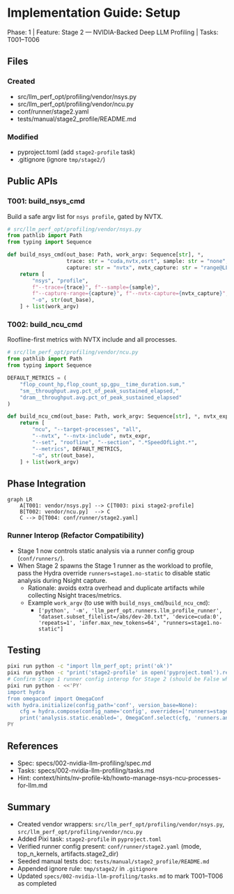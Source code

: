 # Implementation Guide: Setup

Phase: 1 | Feature: Stage 2 — NVIDIA-Backed Deep LLM Profiling | Tasks: T001–T006

## Files

### Created
- src/llm_perf_opt/profiling/vendor/nsys.py
- src/llm_perf_opt/profiling/vendor/ncu.py
- conf/runner/stage2.yaml
- tests/manual/stage2_profile/README.md

### Modified
- pyproject.toml (add `stage2-profile` task)
- .gitignore (ignore `tmp/stage2/`)

## Public APIs

### T001: build_nsys_cmd

Build a safe argv list for `nsys profile`, gated by NVTX.

```python
# src/llm_perf_opt/profiling/vendor/nsys.py
from pathlib import Path
from typing import Sequence

def build_nsys_cmd(out_base: Path, work_argv: Sequence[str], *,
                   trace: str = "cuda,nvtx,osrt", sample: str = "none",
                   capture: str = "nvtx", nvtx_capture: str = "range@LLM") -> list[str]:
    return [
        "nsys", "profile",
        f"--trace={trace}", f"--sample={sample}",
        f"--capture-range={capture}", f"--nvtx-capture={nvtx_capture}",
        "-o", str(out_base),
    ] + list(work_argv)
```

### T002: build_ncu_cmd

Roofline-first metrics with NVTX include and all processes.

```python
# src/llm_perf_opt/profiling/vendor/ncu.py
from pathlib import Path
from typing import Sequence

DEFAULT_METRICS = (
    "flop_count_hp,flop_count_sp,gpu__time_duration.sum,"
    "sm__throughput.avg.pct_of_peak_sustained_elapsed,"
    "dram__throughput.avg.pct_of_peak_sustained_elapsed"
)

def build_ncu_cmd(out_base: Path, work_argv: Sequence[str], *, nvtx_expr: str) -> list[str]:
    return [
        "ncu", "--target-processes", "all",
        "--nvtx", "--nvtx-include", nvtx_expr,
        "--set", "roofline", "--section", ".*SpeedOfLight.*",
        "--metrics", DEFAULT_METRICS,
        "-o", str(out_base),
    ] + list(work_argv)
```

## Phase Integration

```mermaid
graph LR
    A[T001: vendor/nsys.py] --> C[T003: pixi stage2-profile]
    B[T002: vendor/ncu.py]  --> C
    C --> D[T004: conf/runner/stage2.yaml]
```

### Runner Interop (Refactor Compatibility)

- Stage 1 now controls static analysis via a runner config group (`conf/runners/`).
- When Stage 2 spawns the Stage 1 runner as the workload to profile, pass the Hydra override `runners=stage1.no-static` to disable static analysis during Nsight capture.
  - Rationale: avoids extra overhead and duplicate artifacts while collecting Nsight traces/metrics.
  - Example `work_argv` (to use with `build_nsys_cmd`/`build_ncu_cmd`):
    - `['python', '-m', 'llm_perf_opt.runners.llm_profile_runner', "dataset.subset_filelist=/abs/dev-20.txt", 'device=cuda:0', 'repeats=1', 'infer.max_new_tokens=64', "runners=stage1.no-static"]`

## Testing

```bash
pixi run python -c "import llm_perf_opt; print('ok')"
pixi run python -c "print('stage2-profile' in open('pyproject.toml').read())"
# Confirm Stage 1 runner config interop for Stage 2 (should be False when using no-static)
pixi run python - <<'PY'
import hydra
from omegaconf import OmegaConf
with hydra.initialize(config_path='conf', version_base=None):
    cfg = hydra.compose(config_name='config', overrides=['runners=stage1.no-static'])
    print('analysis.static.enabled=', OmegaConf.select(cfg, 'runners.analysis.static.enabled'))
PY
```

## References
- Spec: specs/002-nvidia-llm-profiling/spec.md
- Tasks: specs/002-nvidia-llm-profiling/tasks.md
- Hint: context/hints/nv-profile-kb/howto-manage-nsys-ncu-processes-for-llm.md

## Summary
- Created vendor wrappers: `src/llm_perf_opt/profiling/vendor/nsys.py`, `src/llm_perf_opt/profiling/vendor/ncu.py`
- Added Pixi task: `stage2-profile` in `pyproject.toml`
- Verified runner config present: `conf/runner/stage2.yaml` (mode, top_n_kernels, artifacts.stage2_dir)
- Seeded manual tests doc: `tests/manual/stage2_profile/README.md`
- Appended ignore rule: `tmp/stage2/` in `.gitignore`
- Updated `specs/002-nvidia-llm-profiling/tasks.md` to mark T001–T006 as completed
